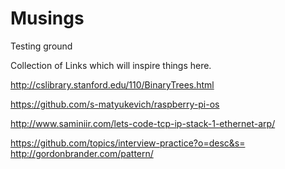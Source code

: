 # Musings
Testing ground

Collection of Links which will inspire things here.

http://cslibrary.stanford.edu/110/BinaryTrees.html

https://github.com/s-matyukevich/raspberry-pi-os

http://www.saminiir.com/lets-code-tcp-ip-stack-1-ethernet-arp/

https://github.com/topics/interview-practice?o=desc&s=
http://gordonbrander.com/pattern/
